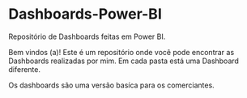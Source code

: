 # Dashboards-Power-BI

Repositório de Dashboards feitas em Power BI.

Bem vindos (a)! 
Este é um repositório onde você pode encontrar as Dashboards realizadas por mim. Em cada pasta está uma Dashboard diferente.

Os dashboards são uma versão basíca para os comerciantes.
